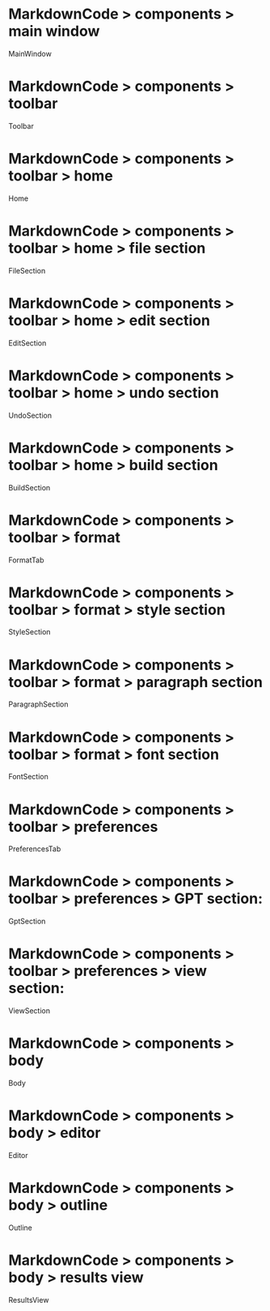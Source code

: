 # MarkdownCode > components > main window
MainWindow
# MarkdownCode > components > toolbar
Toolbar
# MarkdownCode > components > toolbar > home
Home
# MarkdownCode > components > toolbar > home > file section
FileSection
# MarkdownCode > components > toolbar > home > edit section
EditSection
# MarkdownCode > components > toolbar > home > undo section
UndoSection
# MarkdownCode > components > toolbar > home > build section
BuildSection
# MarkdownCode > components > toolbar > format
FormatTab
# MarkdownCode > components > toolbar > format > style section
StyleSection
# MarkdownCode > components > toolbar > format > paragraph section
ParagraphSection
# MarkdownCode > components > toolbar > format > font section
FontSection
# MarkdownCode > components > toolbar > preferences
PreferencesTab
# MarkdownCode > components > toolbar > preferences > GPT section:
GptSection
# MarkdownCode > components > toolbar > preferences > view section:
ViewSection
# MarkdownCode > components > body
Body
# MarkdownCode > components > body > editor
Editor
# MarkdownCode > components > body > outline
Outline
# MarkdownCode > components > body > results view
ResultsView
